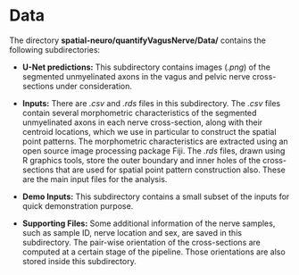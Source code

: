 # Data 
The directory **spatial-neuro/quantifyVagusNerve/Data/** contains the following subdirectories:

* **U-Net predictions:** This subdirectory contains images (*.png*) of the segmented unmyelinated axons in the vagus and pelvic nerve cross-sections under consideration.  

* **Inputs:** There are *.csv* and *.rds* files in this subdirectory. The *.csv* files contain several morphometric characteristics of the segmented unmyelinated axons in each nerve cross-section, along with their centroid locations, which we use in particular to construct the spatial point patterns. The morphometric characteristics are extracted using an open source image processing package Fiji. The *.rds* files, drawn using R graphics tools, store the outer boundary and inner holes of the cross-sections that are used for spatial point pattern construction also. These are the main input files for the analysis.

* **Demo Inputs:** This subdirectory contains a small subset of the inputs for quick demonstration purpose.

* **Supporting Files:** Some additional information of the nerve samples, such as sample ID, nerve location and sex, are saved in this subdirectory. The pair-wise orientation of the cross-sections are computed at a certain stage of the pipeline. Those orientations are also stored inside this subdirectory.

